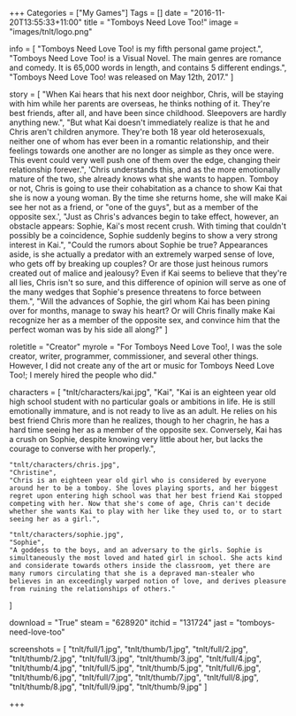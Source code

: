 +++
Categories = ["My Games"]
Tags = []
date = "2016-11-20T13:55:33+11:00"
title = "Tomboys Need Love Too!"
image = "images/tnlt/logo.png"

info = [
	"Tomboys Need Love Too! is my fifth personal game project.",
	"Tomboys Need Love Too! is a Visual Novel. The main genres are romance and comedy. It is 65,000 words in length, and contains 5 different endings.",
	"Tomboys Need Love Too! was released on May 12th, 2017."
]

story = [
	"When Kai hears that his next door neighbor, Chris, will be staying with him while her parents are overseas, he thinks nothing of it. They're best friends, after all, and have been since childhood. Sleepovers are hardly anything new.",
	"But what Kai doesn't immediately realize is that he and Chris aren't children anymore. They're both 18 year old heterosexuals, neither one of whom has ever been in a romantic relationship, and their feelings towards one another are no longer as simple as they once were. This event could very well push one of them over the edge, changing their relationship forever.",
	'Chris understands this, and as the more emotionally mature of the two, she already knows what she wants to happen. Tomboy or not, Chris is going to use their cohabitation as a chance to show Kai that she is now a young woman. By the time she returns home, she will make Kai see her not as a friend, or "one of the guys", but as a member of the opposite sex.',
	"Just as Chris's advances begin to take effect, however, an obstacle appears: Sophie, Kai's most recent crush. With timing that couldn't possibly be a coincidence, Sophie suddenly begins to show a very strong interest in Kai.",
	"Could the rumors about Sophie be true? Appearances aside, is she actually a predator with an extremely warped sense of love, who gets off by breaking up couples? Or are those just heinous rumors created out of malice and jealousy? Even if Kai seems to believe that they're all lies, Chris isn't so sure, and this difference of opinion will serve as one of the many wedges that Sophie's presence threatens to force between them.",
	"Will the advances of Sophie, the girl whom Kai has been pining over for months, manage to sway his heart? Or will Chris finally make Kai recognize her as a member of the opposite sex, and convince him that the perfect woman was by his side all along?"
]

roletitle = "Creator"
myrole = "For Tomboys Need Love Too!, I was the sole creator, writer, programmer, commissioner, and several other things. However, I did not create any of the art or music for Tomboys Need Love Too!; I merely hired the people who did."

characters = [
	"tnlt/characters/kai.jpg",
	"Kai",
	"Kai is an eighteen year old high school student with no particular goals or ambitions in life. He is still emotionally immature, and is not ready to live as an adult. He relies on his best friend Chris more than he realizes, though to her chagrin, he has a hard time seeing her as a member of the opposite sex. Conversely, Kai has a crush on Sophie, despite knowing very little about her, but lacks the courage to converse with her properly.",
	
	"tnlt/characters/chris.jpg",
	"Christine",
	"Chris is an eighteen year old girl who is considered by everyone around her to be a tomboy. She loves playing sports, and her biggest regret upon entering high school was that her best friend Kai stopped competing with her. Now that she's come of age, Chris can't decide whether she wants Kai to play with her like they used to, or to start seeing her as a girl.",
	
	"tnlt/characters/sophie.jpg",
	"Sophie",
	"A goddess to the boys, and an adversary to the girls. Sophie is simultaneously the most loved and hated girl in school. She acts kind and considerate towards others inside the classroom, yet there are many rumors circulating that she is a depraved man-stealer who believes in an exceedingly warped notion of love, and derives pleasure from ruining the relationships of others."
]

download = "True"
steam = "628920"
itchid = "131724"
jast = "tomboys-need-love-too"

screenshots = [
    "tnlt/full/1.jpg", "tnlt/thumb/1.jpg",
    "tnlt/full/2.jpg", "tnlt/thumb/2.jpg",
    "tnlt/full/3.jpg", "tnlt/thumb/3.jpg",
    "tnlt/full/4.jpg", "tnlt/thumb/4.jpg",
    "tnlt/full/5.jpg", "tnlt/thumb/5.jpg",
    "tnlt/full/6.jpg", "tnlt/thumb/6.jpg",
    "tnlt/full/7.jpg", "tnlt/thumb/7.jpg",
    "tnlt/full/8.jpg", "tnlt/thumb/8.jpg",
    "tnlt/full/9.jpg", "tnlt/thumb/9.jpg"
]

+++
